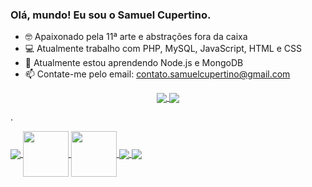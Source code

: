### Olá, mundo! Eu sou o Samuel Cupertino.

- 🤓 Apaixonado pela 11ª arte e abstrações fora da caixa
- 💻 Atualmente trabalho com PHP, MySQL, JavaScript, HTML e CSS
- 🌱 Atualmente estou aprendendo Node.js e MongoDB
- 📫 Contate-me pelo email: contato.samuelcupertino@gmail.com

<div align="center">
  <a href="https://github.com/anuraghazra/github-readme-stats">
    <img align="center" src="https://github-readme-stats.vercel.app/api?username=samuelCupertino&show_icons=true&theme=tokyonight" />
  </a>
  <a href="https://github.com/anuraghazra/convoychat">
    <img align="center" src="https://github-readme-stats.vercel.app/api/top-langs/?username=samuelCupertino&layout=compact&theme=tokyonight" />
  </a>
</div>


.
<div>
  <a href="https://www.linkedin.com/in/samuel-cupertino-618ba3218/">
    <img align="center" src="https://img.shields.io/badge/LinkedIn-0077B5?style=for-the-badge&logo=linkedin&logoColor=white" />
  </a>
  <a href="https://codepen.io/samuelCupertino">
    <img align="center" width="73" src="https://lh5.googleusercontent.com/iA6XX08TUnQJg_NMCUcZZIc9ssd-gdiPOpJNy3I4aDwdcNrzZ9FEfrJCkiuwwUbYxfeWacYtKuyu32kvCG13OoQWR7c9B_-F2E8UF9SXQnN9uEXh29XA5hueDN4XNEpb5F-azgpV" />
  </a>    
  <a href="https://codepen.io/samuelCupertino">
    <img align="center" width="73" src="https://encrypted-tbn0.gstatic.com/images?q=tbn:ANd9GcStPX01Jpt6qeyxB2kF54KgC_GoEeyGZyui8E34D9T0OoFBfMle7sgiaRytP7rQZDeZ77s&usqp=CAU" />
  </a>    
  <a href="mailto:contato.samuelcupertino@gmail.com">
    <img align="center" src="https://img.shields.io/badge/Gmail-D14836?style=for-the-badge&logo=gmail&logoColor=white" />
  </a>  
  <a href="https://www.instagram.com/samuelcupertino.dev">
    <img align="center" src="https://img.shields.io/badge/Instagram-E4405F?style=for-the-badge&logo=instagram&logoColor=white" />
  </a>
</div>
